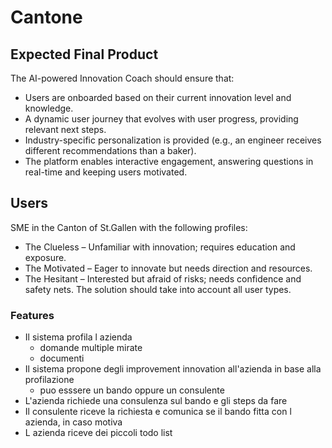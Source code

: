 # Cantone

## Expected Final Product
The AI-powered Innovation Coach should ensure that:
- Users are onboarded based on their current innovation level and knowledge.
- A dynamic user journey that evolves with user progress, providing relevant next steps.
- Industry-specific personalization is provided (e.g., an engineer receives different recommendations than a baker).
- The platform enables interactive engagement, answering questions in real-time and keeping users motivated.

## Users

SME in the Canton of St.Gallen with the following profiles:
- The Clueless – Unfamiliar with innovation; requires education and exposure.
- The Motivated – Eager to innovate but needs direction and resources.
- The Hesitant – Interested but afraid of risks; needs confidence and safety nets.
The solution should take into account all user types.


### Features

- Il sistema profila l azienda
    - domande multiple mirate
    - documenti
- Il sistema propone degli improvement innovation all'azienda in base alla profilazione
    - puo esssere un bando oppure un consulente 
- L'azienda richiede una consulenza sul bando e gli steps da fare
- Il consulente riceve la richiesta e comunica se il bando fitta con l azienda, in caso motiva
- L azienda riceve dei piccoli todo list


